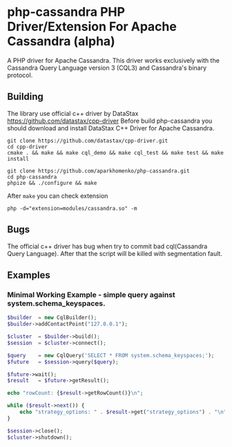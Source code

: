php-cassandra PHP Driver/Extension For Apache Cassandra (alpha)
=============

A PHP driver for Apache Cassandra. This driver works exclusively with the Cassandra Query Language version 3 (CQL3) and Cassandra's binary protocol.

## Building

The library use official c++ driver by DataStax https://github.com/datastax/cpp-driver
Before build php-cassandra you should download and install DataStax C++ Driver for Apache Cassandra.

```
git clone https://github.com/datastax/cpp-driver.git
cd cpp-driver
cmake . && make && make cql_demo && make cql_test && make test && make install
```

```
git clone https://github.com/aparkhomenko/php-cassandra.git
cd php-cassandra
phpize && ./configure && make
```

After ```make``` you can check extension

```
php -d="extension=modules/cassandra.so" -m
```

## Bugs
The official c++ driver has bug when try to commit bad cql(Cassandra Query Language). After that the script will be killed with segmentation fault. 

## Examples
### Minimal Working Example - simple query against system.schema_keyspaces.
```php
$builder  = new CqlBuilder();
$builder->addContactPoint("127.0.0.1");

$cluster  = $builder->build();
$session  = $cluster->connect();

$query    = new CqlQuery('SELECT * FROM system.schema_keyspaces;');
$future   = $session->query($query);

$future->wait();
$result   = $future->getResult();

echo "rowCount: {$result->getRowCount()}\n";

while ($result->next()) {
	echo "strategy_options: " . $result->get("strategy_options") . "\n";
}

$session->close();
$cluster->shutdown();
```